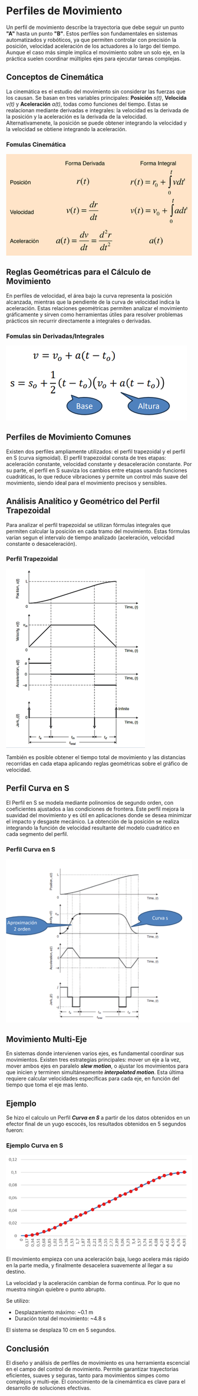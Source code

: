 # Perfiles de Movimiento 

Un perfil de movimiento describe la trayectoria que debe seguir un punto **"A"** hasta un punto **"B"**. Estos perfiles son fundamentales en sistemas automatizados y robóticos, ya que permiten controlar con precisión la posición, velocidad aceleración de los actuadores a lo largo del tiempo. Aunque el caso más simple implica el movimiento sobre un solo eje, en la práctica suelen coordinar múltiples ejes para ejecutar tareas complejas.

## Conceptos de Cinemática

La cinemática es el estudio del movimiento sin considerar las fuerzas que los causan. Se basan en tres variables principales: **Posición** *s(t)*, **Velocida** *v(t)* y **Aceleración** *a(t)*, todas como funciones del tiempo. Estas se realacionan mediante derivadas e integrales: la velocidad es la derivada de la posición y la aceleración es la derivada de la velocidad. Alternativamenete, la posición se puede obtener integrando la velocidad y la velocidad se obtiene integrando la aceleración.

### Fomulas Cinemática
![Fomulas Cinemática](/Imagenes/Formulas.png)

## Reglas Geométricas para el Cálculo de Movimiento

En perfiles de velocidad, el área bajo la curva representa la posición alcanzada, mientras que la pendiente de la curva de velocidad indica la aceleración. Estas relaciones geométricas permiten analizar el movimiento gráficamente y sirven como herramientas útiles para resolver problemas prácticos sin recurrir directamente a integrales o derivadas.

### Fomulas sin Derivadas/Integrales
![Fomulas sin Derivadas/Integrales](/Imagenes/ReglasGeometricas1.png)

## Perfiles de Movimiento Comunes

Existen dos perfiles ampliamente utilizados: el perfil trapezoidal y el perfil en S (curva sigmoidal). El perfil trapezoidal consta de tres etapas: aceleración constante, velocidad constante y desaceleración constante. Por su parte, el perfil en S suaviza los cambios entre etapas usando funciones cuadráticas, lo que reduce vibraciones y permite un control más suave del movimiento, siendo ideal para el movimiento precisos y sensibles.

## Análisis Analítico y Geométrico del Perfil Trapezoidal

Para analizar el perfil trapezoidal se utilizan fórmulas integrales que permiten calcular la posición en cada tramo del movimiento. Estas fórmulas varían segun el intervalo de tiempo analizado (aceleración, velocidad constante o desaceleración).

### Perfil Trapezoidal
![Perfil Trapezoidal](/Imagenes/PerfilTrapezoidal.png)

 También es posible obtener el tiempo total de movimiento y las distancias recorridas en cada etapa aplicando reglas geométricas sobre el gráfico de velocidad.

 ## Perfil Curva en S 

 El Perfil en S se modela mediante polinomios de segundo orden, con coeficientes ajustados a las condiciones de frontera. Este perfil mejora la suavidad del movimiento y es útil en aplicaciones donde se desea minimizar el impacto y desgaste mecánico. La obtención de la posición se realiza integrando la función de velocidad resultante del modelo cuadrático en cada segmento del perfil.

 ### Perfil Curva en S
 ![Perfil Curva en S](/Imagenes/PerfilCurvaS.png)

 ## Movimiento Multi-Eje

 En sistemas donde intervienen varios ejes, es fundamental coordinar sus movimientos. Existen tres estrategias principales: mover un eje a la vez, mover ambos ejes en paralelo ***slew motion***, o ajustar los movimientos para que inicien y terminen simultáneamente ***interpolated motion***. Esta última requiere calcular velocidades específicas para cada eje, en función del tiempo que toma el eje mas lento.

## Ejemplo

Se hizo el calculo un Perfil ***Curva en S*** a partir de los datos obtenidos en un efector final de un yugo escocés, los resultados obtenidos en 5 segundos fueron:

### Ejemplo Curva en S
![Ejemplo Curva en S](Imagenes/ejemploCurvaS.png)

El movimiento empieza con una aceleración baja, luego acelera más rápido en la parte media, y finalmente desacelera suavemente al llegar a su destino.

La velocidad y la aceleración cambian de forma continua. Por lo que no muestra ningún quiebre o punto abrupto.

Se utilizo:
+ Desplazamiento máximo: ~0.1 m
+ Duración total del movimiento: ~4.8 s

El sistema se desplaza 10 cm en 5 segundos.


 ## Conclusión 

 El diseño y análisis de perfiles de movimiento es una herramienta escencial en el campo del control de movimiento. Permite garantizar trayectorias eficientes, suaves y seguras, tanto para movimientos simpes como complejos y multi-eje. El conocimiento de la cinemámtica es clave para el desarrollo de soluciones efectivas.
 